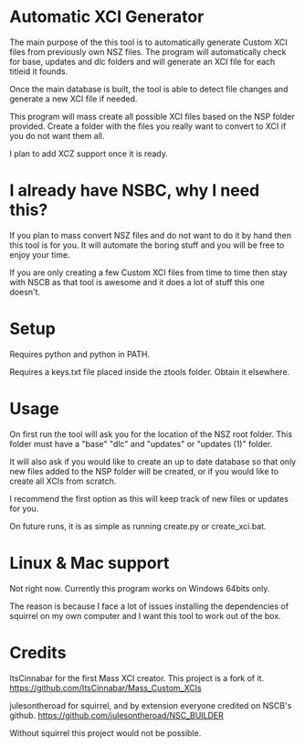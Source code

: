 # Automatic XCI Generator

The main purpose of the this tool is to automatically generate Custom XCI files from previously own NSZ files.
The program will automatically check for base, updates and dlc folders and will generate an XCI file for each titleid it founds.

Once the main database is built, the tool is able to detect file changes and generate a new XCI file if needed.

This program will mass create all possible XCI files based on the NSP folder provided. Create a folder with the files you really want to 
convert to XCI if you do not want them all.

I plan to add XCZ support once it is ready.

# I already have NSBC, why I need this?

If you plan to mass convert NSZ files and do not want to do it by hand then this tool is for you. It will automate the boring stuff
and you will be free to enjoy your time.

If you are only creating a few Custom XCI files from time to time then stay with NSCB as that tool is awesome and it does a lot of stuff this one doesn't.

# Setup

Requires python and python in PATH.

Requires a keys.txt file placed inside the ztools folder. Obtain it elsewhere.

# Usage

On first run the tool will ask you for the location of the NSZ root folder.
This folder must have a "base" "dlc" and "updates" or "updates (1)" folder.

It will also ask if you would like to create an up to date database so that only new files added to the NSP folder will be created,
or if you would like to create all XCIs from scratch.

I recommend the first option as this will keep track of new files or updates for you. 

On future runs, it is as simple as running create.py or create_xci.bat.

# Linux & Mac support

Not right now. Currently this program works on Windows 64bits only.

The reason is because I face a lot of issues installing the dependencies of squirrel on my own computer and I want this tool to work out of the box.

# Credits

ItsCinnabar for the first Mass XCI creator. This project is a fork of it. https://github.com/ItsCinnabar/Mass_Custom_XCIs

julesontheroad for squirrel, and by extension everyone credited on NSCB's github. https://github.com/julesontheroad/NSC_BUILDER

Without squirrel this project would not be possible.